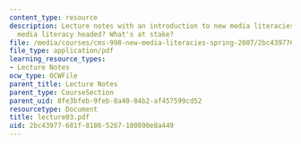 ```yaml
---
content_type: resource
description: Lecture notes with an introduction to new media literacies. Where is
  media literacy headed? What's at stake?
file: /media/courses/cms-998-new-media-literacies-spring-2007/2bc43977681f81865267180890e8a449_lecture03.pdf
file_type: application/pdf
learning_resource_types:
- Lecture Notes
ocw_type: OCWFile
parent_title: Lecture Notes
parent_type: CourseSection
parent_uid: 8fe3bfeb-9feb-8a40-84b2-af457599cd52
resourcetype: Document
title: lecture03.pdf
uid: 2bc43977-681f-8186-5267-180890e8a449
---
```

